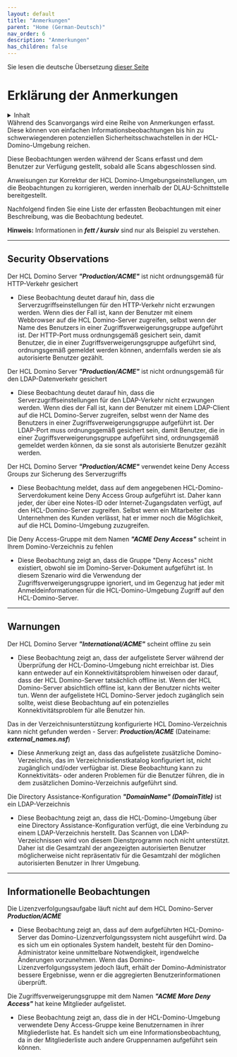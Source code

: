 ```yaml
---
layout: default
title: "Anmerkungen"
parent: "Home (German-Deutsch)"
nav_order: 6
description: "Anmerkungen"
has_children: false
---
```


Sie lesen die deutsche Übersetzung [dieser Seite](../issues.md)

<h1>Erklärung der Anmerkungen</h1>

<details close markdown="block">
  <summary>
    Inhalt
  </summary>
  {: .text-delta }
1. TOC
{:toc}
</details>
Während des Scanvorgangs wird eine Reihe von Anmerkungen erfasst. Diese können von einfachen Informationsbeobachtungen bis hin zu schwerwiegenderen potenziellen Sicherheitsschwachstellen in der HCL-Domino-Umgebung reichen.

Diese Beobachtungen werden während der Scans erfasst und dem Benutzer zur Verfügung gestellt, sobald alle Scans abgeschlossen sind.

Anweisungen zur Korrektur der HCL Domino-Umgebungseinstellungen, um die Beobachtungen zu korrigieren, werden innerhalb der DLAU-Schnittstelle bereitgestellt.

Nachfolgend finden Sie eine Liste der erfassten Beobachtungen mit einer Beschreibung, was die Beobachtung bedeutet.

**Hinweis:** Informationen in **_fett / kursiv_** sind nur als Beispiel zu verstehen.

___
## Security Observations

Der HCL Domino Server **_"Production/ACME"_** ist nicht ordnungsgemäß für HTTP-Verkehr gesichert

- Diese Beobachtung deutet darauf hin, dass die Serverzugriffseinstellungen für den HTTP-Verkehr nicht erzwungen werden. Wenn dies der Fall ist, kann der Benutzer mit einem Webbrowser auf die HCL Domino-Server zugreifen, selbst wenn der Name des Benutzers in einer Zugriffsverweigerungsgruppe aufgeführt ist. Der HTTP-Port muss ordnungsgemäß gesichert sein, damit Benutzer, die in einer Zugriffsverweigerungsgruppe aufgeführt sind, ordnungsgemäß gemeldet werden können, andernfalls werden sie als autorisierte Benutzer gezählt.

Der HCL Domino Server **_"Production/ACME"_** ist nicht ordnungsgemäß für den LDAP-Datenverkehr gesichert

- Diese Beobachtung deutet darauf hin, dass die Serverzugriffseinstellungen für den LDAP-Verkehr nicht erzwungen werden. Wenn dies der Fall ist, kann der Benutzer mit einem LDAP-Client auf die HCL Domino-Server zugreifen, selbst wenn der Name des Benutzers in einer Zugriffsverweigerungsgruppe aufgeführt ist. Der LDAP-Port muss ordnungsgemäß gesichert sein, damit Benutzer, die in einer Zugriffsverweigerungsgruppe aufgeführt sind, ordnungsgemäß gemeldet werden können, da sie sonst als autorisierte Benutzer gezählt werden.

Der HCL Domino Server **_"Production/ACME"_** verwendet keine Deny Access Groups zur Sicherung des Serverzugriffs

- Diese Beobachtung meldet, dass auf dem angegebenen HCL-Domino-Serverdokument keine Deny Access Group aufgeführt ist. Daher kann jeder, der über eine Notes-ID oder Internet-Zugangsdaten verfügt, auf den HCL-Domino-Server zugreifen. Selbst wenn ein Mitarbeiter das Unternehmen des Kunden verlässt, hat er immer noch die Möglichkeit, auf die HCL Domino-Umgebung zuzugreifen.
 
Die Deny Access-Gruppe mit dem Namen **_"ACME Deny Access"_** scheint in Ihrem Domino-Verzeichnis zu fehlen

- Diese Beobachtung zeigt an, dass die Gruppe "Deny Access" nicht existiert, obwohl sie im Domino-Server-Dokument aufgeführt ist. In diesem Szenario wird die Verwendung der Zugriffsverweigerungsgruppe ignoriert, und im Gegenzug hat jeder mit Anmeldeinformationen für die HCL-Domino-Umgebung Zugriff auf den HCL-Domino-Server.

___
## Warnungen 

Der HCL Domino Server **_"International/ACME"_** scheint offline zu sein

- Diese Beobachtung zeigt an, dass der aufgelistete Server während der Überprüfung der HCL-Domino-Umgebung nicht erreichbar ist. Dies kann entweder auf ein Konnektivitätsproblem hinweisen oder darauf, dass der HCL Domino-Server tatsächlich offline ist. Wenn der HCL Domino-Server absichtlich offline ist, kann der Benutzer nichts weiter tun. Wenn der aufgelistete HCL Domino-Server jedoch zugänglich sein sollte, weist diese Beobachtung auf ein potenzielles Konnektivitätsproblem für alle Benutzer hin.

Das in der Verzeichnisunterstützung konfigurierte HCL Domino-Verzeichnis kann nicht gefunden werden - Server: **_Production/ACME_** (Dateiname: **_external_names.nsf_**)

- Diese Anmerkung zeigt an, dass das aufgelistete zusätzliche Domino-Verzeichnis, das im Verzeichnisdienstkatalog konfiguriert ist, nicht zugänglich und/oder verfügbar ist. Diese Beobachtung kann zu Konnektivitäts- oder anderen Problemen für die Benutzer führen, die in dem zusätzlichen Domino-Verzeichnis aufgeführt sind.

Die Directory Assistance-Konfiguration **_"DomainName" (DomainTitle)_** ist ein LDAP-Verzeichnis

- Diese Beobachtung zeigt an, dass die HCL-Domino-Umgebung über eine Directory Assistance-Konfiguration verfügt, die eine Verbindung zu einem LDAP-Verzeichnis herstellt. Das Scannen von LDAP-Verzeichnissen wird von diesem Dienstprogramm noch nicht unterstützt. Daher ist die Gesamtzahl der angezeigten autorisierten Benutzer möglicherweise nicht repräsentativ für die Gesamtzahl der möglichen autorisierten Benutzer in Ihrer Umgebung.

___
## Informationelle Beobachtungen

Die Lizenzverfolgungsaufgabe läuft nicht auf dem HCL Domino-Server **_Production/ACME_**

- Diese Beobachtung zeigt an, dass auf dem aufgeführten HCL-Domino-Server das Domino-Lizenzverfolgungssystem nicht ausgeführt wird. Da es sich um ein optionales System handelt, besteht für den Domino-Administrator keine unmittelbare Notwendigkeit, irgendwelche Änderungen vorzunehmen. Wenn das Domino-Lizenzverfolgungssystem jedoch läuft, erhält der Domino-Administrator bessere Ergebnisse, wenn er die aggregierten Benutzerinformationen überprüft.

Die Zugriffsverweigerungsgruppe mit dem Namen **_"ACME More Deny Access"_** hat keine Mitglieder aufgelistet.

- Diese Beobachtung zeigt an, dass die in der HCL-Domino-Umgebung verwendete Deny Access-Gruppe keine Benutzernamen in ihrer Mitgliederliste hat. Es handelt sich um eine Informationsbeobachtung, da in der Mitgliederliste auch andere Gruppennamen aufgeführt sein können.
